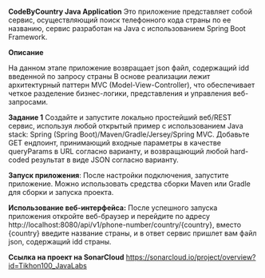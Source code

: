 **CodeByCountry Java Application**
Это приложение представляет собой сервис, осуществляющий поиск телефонного кода страны по ее названию, сервис разработан на Java с использованием Spring Boot Framework.

**Описание**

На данном этапе приложение возвращает json файл, содержащий idd введенной по запросу страны
В основе реализации лежит архитектурный паттерн MVC (Model-View-Controller), что обеспечивает четкое разделение бизнес-логики, представления и управления веб-запросами.

**Задание 1**
Создайте и запустите локально простейший веб/REST сервис, используя любой открытый пример с использованием Java stack: Spring (Spring Boot)/Maven/Gradle/Jersey/Spring MVC.
Добавьте GET ендпоинт, принимающий входные параметры в качестве queryParams в URL согласно варианту, и возвращающий любой hard-coded результат в виде JSON согласно варианту.

**Запуск приложения**: После настройки подключения, запустите приложение. Можно использовать средства сборки Maven или Gradle для сборки и запуска проекта.

**Использование веб-интерфейса:** После успешного запуска приложения откройте веб-браузер и перейдите по адресу http://localhost:8080/api/v1/phone-number/country/{country}, вместо {country} введите название страны, 
и в ответ сервис пришлет вам файл json, содержащий idd страны.

**Ссылка на проект на SonarCloud**
https://sonarcloud.io/project/overview?id=Tikhon100_JavaLabs

